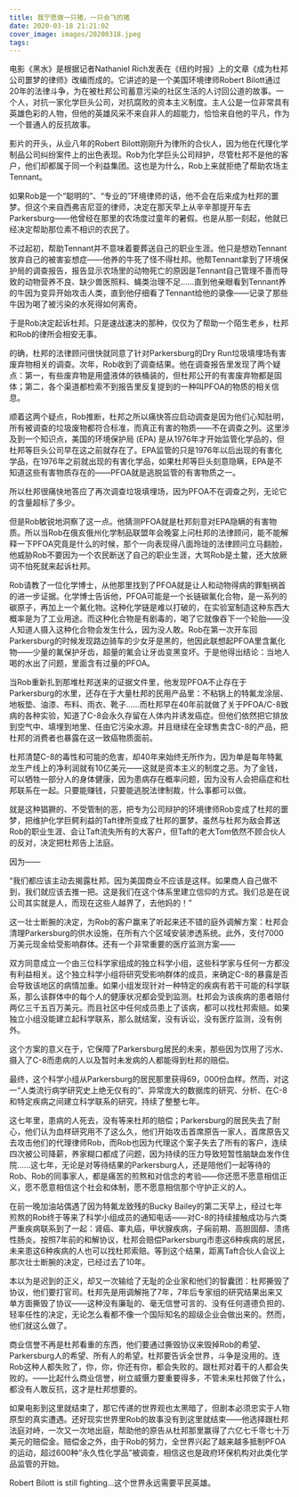 ```yaml
---
title: 我宁愿做一只猪，一只会飞的猪
date: 2020-03-18 21:21:02
cover_image: images/20200318.jpeg
tags:
---
```

电影《黑水》是根据记者Nathaniel Rich发表在《纽约时报》上的文章《成为杜邦公司噩梦的律师》改编而成的。它讲述的是一个美国环境律师Robert Bilott通过20年的法律斗争，为在被杜邦公司蓄意污染的社区生活的人讨回公道的故事。一个人，对抗一家化学巨头公司，对抗腐败的资本主义制度。主人公是一位非常具有英雄色彩的人物，但他的英雄风采不来自非人的超能力，恰恰来自他的平凡，作为一个普通人的反抗故事。

影片的开头，从业八年的Robert Bilott刚刚升为律所的合伙人，因为他在代理化学制品公司纠纷案件上的出色表现。Rob为化学巨头公司辩护，尽管杜邦不是他的客户，他们却都属于同一个利益集团。这也是为什么，Rob上来就拒绝了帮助农场主Tennant。

如果Rob是一个“聪明的”、“专业的”环境律师的话，他不会在后来成为杜邦的噩梦。但这个来自西弗吉尼亚的律师，决定在那天早上从辛辛那提开车去Parkersburg——他曾经在那里的农场度过童年的暑假。也是从那一刻起，他就已经决定帮助那位素不相识的农民了。

不过起初，帮助Tennant并不意味着要葬送自己的职业生涯。他只是想劝Tennant放弃自己的被害妄想症——他养的牛死了怪不得杜邦。他帮Tennant拿到了环境保护局的调查报告，报告显示农场里的动物死亡的原因是Tennant自己管理不善而导致的动物营养不良、缺少兽医照料、蝇类治理不足……直到他亲眼看到Tennant养的牛因为变异开始攻击人类，直到他仔细看了Tennant给他的录像——记录了那些牛因为喝了被污染的水死得如何离奇。

于是Rob决定起诉杜邦。只是速战速决的那种，仅仅为了帮助一个陌生老乡，杜邦和Rob的律所会相安无事。

的确，杜邦的法律顾问很快就同意了针对Parkersburg的Dry Run垃圾填埋场有害废弃物相关的调查。次年，Rob收到了调查结果。他在调查报告里发现了两个疑点：第一，有些废弃物是用盛液体的铁桶装的，但杜邦公开的有害废弃物都是固体；第二，各个渠道都检索不到报告里反复提到的一种叫PFOA的物质的相关信息。

顺着这两个疑点，Rob推断，杜邦之所以痛快答应启动调查是因为他们心知肚明，所有被调查的垃圾废物都符合标准，而真正有害的物质——不在调查之列。这里涉及到一个知识点，美国的环境保护局 (EPA) 是从1976年才开始监管化学品的，但杜邦等巨头公司早在这之前就存在了。EPA监管的只是1976年以后出现的有害化学品，在1976年之前就出现的有害化学品，如果杜邦等巨头刻意隐瞒，EPA是不知道这些有害物质存在的——PFOA就是逃脱监管的有害物质之一。

所以杜邦很痛快地答应了再次调查垃圾填埋场，因为PFOA不在调查之列，无论它的含量超标了多少。

但是Rob敏锐地洞察了这一点。他猜测PFOA就是杜邦刻意对EPA隐瞒的有害物质。所以当Rob在俄亥俄州化学制品联盟年会晚宴上问杜邦的法律顾问，能不能解释一下PFOA究竟是什么的时候，那个一向表现得八面玲珑的法律顾问立马翻脸，他威胁Rob不要因为一个农民断送了自己的职业生涯，大骂Rob是土鳖，还大放厥词不怕死就来起诉杜邦。

Rob请教了一位化学博士，从他那里找到了PFOA就是让人和动物得病的罪魁祸首的进一步证据。化学博士告诉他，PFOA可能是一个长链碳氟化合物，是一系列的碳原子，再加上一个氟化物。这种化学链是难以打破的，在实验室制造这种东西大概率是为了工业用途。而这种化合物是有剧毒的，喝了它就像吞下一个轮胎——没人知道人摄入这种化合物会发生什么，因为没人敢。Rob在第一次开车回Parkersburg的时候发现路边骑车的少女牙是黑的，他因此联想起PFOA里含氟化物——少量的氟保护牙齿，超量的氟会让牙齿变黑变坏。于是他得出结论：当地人喝的水出了问题，里面含有过量的PFOA。

当Rob重新扎到那堆杜邦送来的证据文件里，他发现PFOA不止存在于Parkersburg的水里，还存在于大量杜邦的民用产品里：不粘锅上的特氟龙涂层、地板垫、油漆、布料、雨衣、靴子……而杜邦早在40年前就做了关于PFOA/C-8致病的各种实验，知道了C-8会永久存留在人体内并诱发癌症。但他们依然把它排放到空气中、填埋到地里、任由它污染水源。并且继续在全球售卖含C-8的产品，把杜邦的消费者也暴露在这一致癌物质面前。

杜邦清楚C-8的毒性和可能的危害，却40年来始终无所作为，因为单是每年特氟龙生产线上的净利润就有10亿美元——这就是资本主义的制度之恶。为了金钱，可以牺牲一部分人的身体健康，因为患病存在概率问题，因为没有人会把癌症和杜邦联系在一起。只要能赚钱，只要能逃脱法律制裁，什么事都可以做。

就是这种猖獗的、不受管制的恶，把专为公司辩护的环境律师Rob变成了杜邦的噩梦，把维护化学巨鳄利益的Taft律所变成了杜邦的噩梦。虽然与杜邦为敌会葬送Rob的职业生涯、会让Taft流失所有的大客户，但Taft的老大Tom依然不顾合伙人的反对，决定把杜邦告上法庭。

因为——

“我们都应该主动去揭露杜邦。因为美国商业不应该是这样。如果商人自己做不到，我们就应该去推一把。这是我们在这个体系里建立信仰的方式。我们总是在说公司其实就是人，而现在这些人越界了，去他妈的！”

这一壮士断腕的决定，为Rob的客户赢来了听起来还不错的庭外调解方案：杜邦会清理Parkersburg的供水设施，在所有六个区域安装渗透系统。此外，支付7000万美元现金给受影响群体。还有一个非常重要的医疗监测方案——

双方同意成立一个由三位科学家组成的独立科学小组，这些科学家与任何一方都没有利益相关。这个独立科学小组将研究受影响群体的成员，来确定C-8的暴露是否会导致该地区的病情加重。如果小组发现针对一种特定的疾病有若干可能的科学联系，那么该群体中的每个人的健康状况都会受到监测。杜邦会为该疾病的患者赔付两亿三千五百万美元。而且社区中任何成员患上了该病，都可以找杜邦索赔。如果独立小组没能建立起科学联系，那么就结案，没有诉讼，没有医疗监测，没有例外。

这个方案的意义在于，它保障了Parkersburg居民的未来，那些因为饮用了污水、摄入了C-8而患病的人以及暂时未发病的人都能得到杜邦的赔偿。

最终，这个科学小组从Parkersburg的居民那里获得69，000份血样。然而，对这一“人类流行病学研究史上绝无仅有的”、异常庞大的数据库的研究、分析、在C-8和特定疾病之间建立科学联系的研究，持续了整整七年。

这七年里，患病的人死去，没有等来杜邦的赔偿；Parkersburg的居民失去了耐心，他们认为血样研究用不了这么久，他们开始攻击首席原告一家人，首席原告又去攻击他们的代理律师Rob，而Rob也因为代理这个案子失去了所有的客户，连续四次被公司降薪，养家糊口都成了问题，因为持续的压力导致短暂性脑缺血发作住院……这七年，无论是对等待结果的Parkersburg人，还是陪他们一起等待的Rob、Rob的同事家人，都是痛苦的煎熬和对信念的考验——你还愿不愿意相信正义，愿不愿意相信这个社会和体制，愿不愿意相信那个守护正义的人。

在前一晚加油站偶遇了因为特氟龙致残的Bucky Bailey的第二天早上，经过七年煎熬的Rob终于等来了科学小组成员的通知电话——对C-8的持续接触成功与六类严重疾病联系到了一起：肾癌、睾丸癌，甲状腺疾病，子痫前期、高胆固醇、溃疡性肠炎。按照7年前的和解协议，杜邦会赔偿Parkersburg市患这6种疾病的居民，未来患这6种疾病的人也可以找杜邦索赔。等到这个结果，距离Taft合伙人会议上那次壮士断腕的决定，已经过去了10年。

本以为是迟到的正义，却又一次输给了无耻的企业家和他们的智囊团：杜邦撕毁了协议，他们要打官司。杜邦先是用调解拖了7年，7年后专家组的研究结果出来又单方面撕毁了协议——这种没有廉耻的、毫无信誉可言的、没有任何道德负担的、轻率任性的决定，无论怎么看都不像一个国际知名的超级企业会做出来的。然而，他们就这么做了。

商业信誉不再是杜邦看重的东西，他们要通过撕毁协议来毁掉Rob的希望、Parkersburg人的希望、所有人的希望。杜邦要告诉全世界，斗争是没用的。连Rob这种人都失败了，你，你，你还有你，都会失败的。跟杜邦对着干的人都会失败的。——比起什么商业信誉，树立威慑力要重要得多，不管未来杜邦做了什么，都没有人敢反抗，这才是杜邦想要的。

如果电影到这里就结束了，那它传递的世界观也太黑暗了，但剧本必须忠实于人物原型的真实遭遇。还好现实世界里Rob的故事没有到这里就结束——他选择跟杜邦法庭对峙，一次又一次地出庭，帮助他的原告从杜邦那里赢得了六亿七千零七十万美元的赔偿金。赔偿金之外，由于Rob的努力，全世界兴起了越来越多抵制PFOA的运动，超过600种“永久性化学品”被调查，相信这也是政府环保机构对此类化学品监管的开始。

Robert Bilott is still fighting...这个世界永远需要平民英雄。